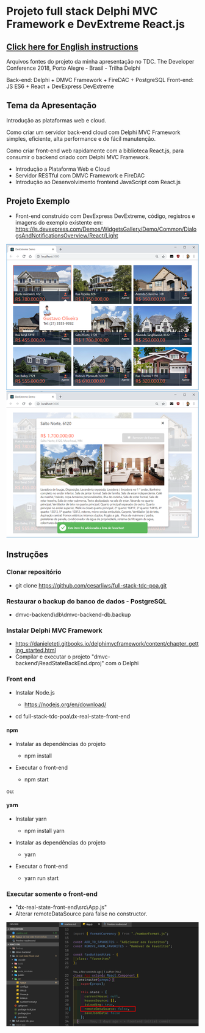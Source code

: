 # Projeto full stack Delphi MVC Framework e DevExtreme React.js

## [Click here for English instructions](readme)

Arquivos fontes do projeto da minha apresentação no TDC.
The Developer Conference 2018, Porto Alegre - Brasil - Trilha Delphi

Back-end: Delphi + DMVC Framework + FireDAC + PostgreSQL
Front-end: JS ES6 + React + DevExpress DevExtreme

## Tema da Apresentação

Introdução as plataformas web e cloud.

Como criar um servidor back-end cloud com Delphi MVC Framework simples, eficiente, alta performance e de fácil manutenção.

Como criar front-end web rapidamente com a biblioteca React.js, para consumir o backend criado com Delphi MVC Framework.

* Introdução a Plataforma Web e Cloud
* Servidor RESTful  com DMVC Framework e FireDAC
* Introdução ao Desenvolvimento frontend JavaScript com React.js

## Projeto Exemplo

* Front-end construído com DevExpress DevExtreme, código, registros e imagens do exemplo existente em:
    https://js.devexpress.com/Demos/WidgetsGallery/Demo/Common/DialogsAndNotificationsOverview/React/Light

![Main Window](./images/screenshot_1.png)
![Edit Window](./images/screenshot_2.png)

## Instruções

### Clonar repositório

* git clone https://github.com/cesarliws/full-stack-tdc-poa.git

### Restaurar o backup do banco de dados - PostgreSQL

* dmvc-backend\db\dmvc-backend-db.backup

### Instalar Delphi MVC Framework

* https://danieleteti.gitbooks.io/delphimvcframework/content/chapter_getting_started.html
* Compilar e executar o projeto "dmvc-backend\ReadStateBackEnd.dproj" com o Delphi

### Front end

* Instalar Node.js
  * https://nodejs.org/en/download/

* cd full-stack-tdc-poa\dx-real-state-front-end

#### npm

* Instalar as dependências do projeto
  * npm install

* Executar o front-end
  * npm start

ou:

#### yarn

* Instalar yarn
  * npm install yarn

* Instalar as dependências do projeto
  * yarn

* Executar o front-end
  * yarn run start

### Executar somente o front-end

* "dx-real-state-front-end\src\App.js"
* Alterar remoteDataSource para false no constructor.

![state.remoteDataSource](./images/remote-datasource.png)